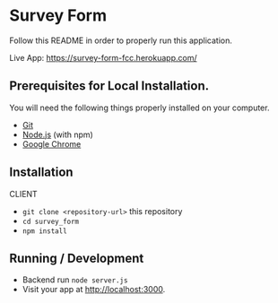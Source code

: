 # Survey Form

Follow this README in order to properly run this application.

Live App: https://survey-form-fcc.herokuapp.com/

## Prerequisites for Local Installation.

You will need the following things properly installed on your computer.

- [Git](https://git-scm.com/)
- [Node.js](https://nodejs.org/) (with npm)
- [Google Chrome](https://google.com/chrome/)

## Installation

CLIENT

- `git clone <repository-url>` this repository
- `cd survey_form`
- `npm install`

## Running / Development

- Backend run `node server.js`
- Visit your app at [http://localhost:3000](http://localhost:3000).
